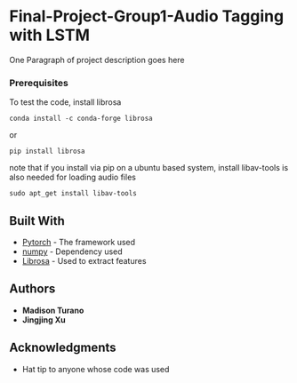 # Final-Project-Group1-Audio Tagging with LSTM

One Paragraph of project description goes here

### Prerequisites

To test the code, install librosa
```
conda install -c conda-forge librosa
```
or
```
pip install librosa
```
note that if you install via pip on a ubuntu based system, install libav-tools is also needed for loading audio files
```
sudo apt_get install libav-tools
```

## Built With

* [Pytorch](https://pytorch.org) - The framework used
* [numpy](https://maven.apache.org/) - Dependency used
* [Librosa](https://www.numpy.org) - Used to extract features


## Authors

* **Madison Turano** 
* **Jingjing Xu**


## Acknowledgments

* Hat tip to anyone whose code was used
